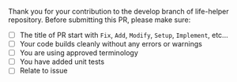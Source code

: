 Thank you for your contribution to the develop branch of life-helper repository. 
Before submitting this PR, please make sure:

- [ ] The title of PR start with `Fix`, `Add`, `Modify`, `Setup`, `Implement`, etc...
- [ ] Your code builds cleanly without any errors or warnings
- [ ] You are using approved terminology
- [ ] You have added unit tests
- [ ] Relate to issue
